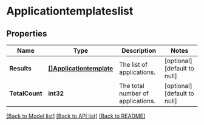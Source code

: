 # Applicationtemplateslist

## Properties
Name | Type | Description | Notes
------------ | ------------- | ------------- | -------------
**Results** | [**[]Applicationtemplate**](applicationtemplate.md) | The list of applications. | [optional] [default to null]
**TotalCount** | **int32** | The total number of applications. | [optional] [default to null]

[[Back to Model list]](../README.md#documentation-for-models) [[Back to API list]](../README.md#documentation-for-api-endpoints) [[Back to README]](../README.md)

